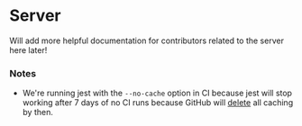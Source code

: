 # Server

Will add more helpful documentation for contributors related to the server here later!

### Notes

- We're running jest with the `--no-cache` option in CI because jest will stop working after 7 days of no CI runs because GitHub will [delete](https://docs.github.com/en/actions/using-workflows/caching-dependencies-to-speed-up-workflows#usage-limits-and-eviction-policy) all caching by then.
